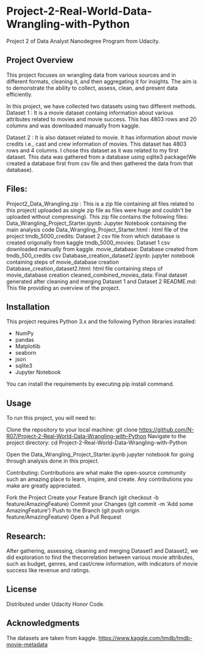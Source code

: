 # Project-2-Real-World-Data-Wrangling-with-Python
Project 2 of Data Analyst Nanodegree Program from Udacity.

## Project Overview

This project focuses on wrangling data from various sources and in different formats, cleaning it, and then aggregating it for insights. The aim is to demonstrate the ability to collect, assess, clean, and present data efficiently.

In this project, we have collected two datasets using two different methods.
Dataset 1 : It is a movie dataset containg information about various attributes related to movies and movie success. This has 4803 rows and 20 columns and was downloaded manually from kaggle.

Dataset 2 : It is also dataset related to movie. It has information about movie credits i.e., cast and crew information of movies. This dataset has 4803 rows and 4 columns. I chose this dataset as it was related to my first dataset. This data was gathered from a database using sqlite3 package(We created a database first from csv file and then gathered the data from that database).

## Files:
Project2_Data_Wrangling.zip :  This is a zip file containing all files related to this project( uploaded as single zip file as files were huge and couldn't be uploaded without compressing). 
This zip file contains the following files:
Data_Wrangling_Project_Starter.ipynb: Jupyter Notebook containing the main analysis code
Data_Wrangling_Project_Starter.html : html file of the project
tmdb_5000_credits: Dataset 2 csv file from which database is created origonally from kaggle
tmdb_5000_movies: Dataset 1 csv downloaded manually from kaggle.
movie_database: Database created from tmdb_500_credits csv
Database_creation_dataset2.ipynb: jupyter notebook containing steps of movie_database creation
Database_creation_dataset2.html: html file containing steps of movie_database creation
cleaned_combined_movies_data: Final dataset generated after cleaning and merging Dataset 1  and Dataset 2
README.md: This file providing an overview of the project.

## Installation

This project requires Python 3.x and the following Python libraries installed:

- NumPy
- pandas
- Matplotlib
- seaborn
- json
- sqlite3
- Jupyter Notebook

You can install the requirements by executing pip install command.

## Usage
To run this project, you will need to:

Clone the repository to your local machine:
git clone https://github.com/N-R07/Project-2-Real-World-Data-Wrangling-with-Python
Navigate to the project directory:
cd Project-2-Real-World-Data-Wrangling-with-Python

Open the Data_Wrangling_Project_Starter.ipynb jupyter notebook for going through analysis done in this project.

Contributing:
Contributions are what make the open-source community such an amazing place to learn, inspire, and create. Any contributions you make are greatly appreciated.

Fork the Project
Create your Feature Branch (git checkout -b feature/AmazingFeature)
Commit your Changes (git commit -m 'Add some AmazingFeature')
Push to the Branch (git push origin feature/AmazingFeature)
Open a Pull Request

## Research:
After gathering, assessing, cleaning and merging Dataset1 and Dataset2, we did exploration to find the thecorrelation between various movie attributes, such as budget, genres, and cast/crew information, with indicators of movie success like revenue and ratings.

## License
Distributed under Udacity Honor Code.

## Acknowledgments
The datasets are taken from kaggle.
https://www.kaggle.com/tmdb/tmdb-movie-metadata






